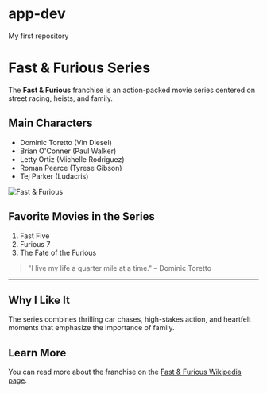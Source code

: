 # app-dev
My first repository

# Fast & Furious Series

The **Fast & Furious** franchise is an action-packed movie series centered on street racing, heists, and family.

## Main Characters
- Dominic Toretto (Vin Diesel)
- Brian O'Conner (Paul Walker)
- Letty Ortiz (Michelle Rodriguez)
- Roman Pearce (Tyrese Gibson)
- Tej Parker (Ludacris)

![Fast & Furious ](https://th.bing.com/th/id/OIP.jMlyLKc7E57hcTJTxf16ngHaHa?cb=iwp1&w=1200&h=1200&rs=1&pid=ImgDetMain)

## Favorite Movies in the Series
1. Fast Five
2. Furious 7
3. The Fate of the Furious

> "I live my life a quarter mile at a time." – Dominic Toretto

---



## Why I Like It
The series combines thrilling car chases, high-stakes action, and heartfelt moments that emphasize the importance of family.

## Learn More
You can read more about the franchise on the [Fast & Furious Wikipedia page](https://en.wikipedia.org/wiki/Fast_%26_Furious).

